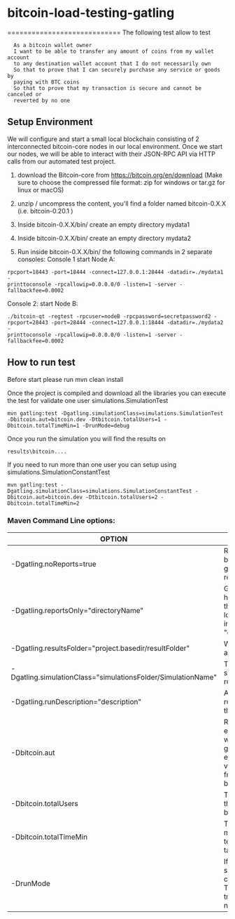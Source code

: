 # bitcoin-load-testing-gatling
============================
The following test allow to test

```
  As a bitcoin wallet owner
  I want to be able to transfer any amount of coins from my wallet account
  to any destination wallet account that I do not necessarily own
  So that to prove that I can securely purchase any service or goods by
  paying with BTC coins
  So that to prove that my transaction is secure and cannot be canceled or
  reverted by no one
```

## Setup Environment

We will configure and start a small local blockchain consisting of 2 interconnected bitcoin-core nodes
in our local environment. Once we start our nodes, we will be able to interact with their JSON-RPC API
via HTTP calls from our automated test project.
1. download the Bitcoin-core from https://bitcoin.org/en/download (Make sure to choose the
compressed file format: zip for windows or tar.gz for linux or macOS)

2. unzip / uncompress the content, you'll find a folder named bitcoin-0.X.X (i.e. bitcoin-0.20.1
)
3. Inside bitcoin-0.X.X/bin/ create an empty directory mydata1
4. Inside bitcoin-0.X.X/bin/ create an empty directory mydata2
5. Run inside bitcoin-0.X.X/bin/ the following commands in 2 separate consoles:
Console 1
start Node A:
```./bitcoin-qt -regtest -rpcuser=nodeA -rpcpassword=secretpassword1 -
rpcport=18443 -port=18444 -connect=127.0.0.1:28444 -datadir=./mydata1 -
printtoconsole -rpcallowip=0.0.0.0/0 -listen=1 -server -fallbackfee=0.0002
```
Console 2:
start Node B:
```
./bitcoin-qt -regtest -rpcuser=nodeB -rpcpassword=secretpassword2 -
rpcport=28443 -port=28444 -connect=127.0.0.1:18444 -datadir=./mydata2 -
printtoconsole -rpcallowip=0.0.0.0/0 -listen=1 -server -fallbackfee=0.0002
```

## How to run test

Before start please run 
    mvn clean install
    
Once the project is compiled and download all the libraries you can execute the test for validate one user simulations.SimulationTest
    
    mvn gatling:test -Dgatling.simulationClass=simulations.SimulationTest -Dbitcoin.aut=bitcoin.dev -Dtbitcoin.totalUsers=1 -Dbitcoin.totalTimeMin=1 -DrunMode=debug
    
Once you run the simulation you will find the results on 

    results\bitcoin....
        
If you need to run more than one user you can setup using simulations.SimulationConstantTest
    
    mvn gatling:test -Dgatling.simulationClass=simulations.SimulationConstantTest -Dbitcoin.aut=bitcoin.dev -Dtbitcoin.totalUsers=2 -Dbitcoin.totalTimeMin=2
        
### Maven Command Line options:

|  OPTION | DESCRIPTION  |
|---|---|
|-Dgatling.noReports=true | Runs simulation but does not generate html reports  |
|-Dgatling.reportsOnly="directoryName" | Generates the html report for the simulation log file located in  "directoryName"  |
|-Dgatling.resultsFolder="project.basedir/resultFolder"| Where results are stored|
|-Dgatling.simulationClass="simulationsFolder/SimulationName"| The name of the simulation to be run|
|-Dgatling.runDescription="description"| A short <description> of the run to include in the report|
|-Dbitcoin.aut|Represents the environment where the test is going to be executed. The value is choosen from bitcoin.conf file.
|-Dbitcoin.totalUsers| Total number that are going to be inject
|-Dbitcoin.totalTimeMin|Total time on minutes that the test is going to take
|-DrunMode|If you want to see the complete TRACE of the transactions you need to enable it

